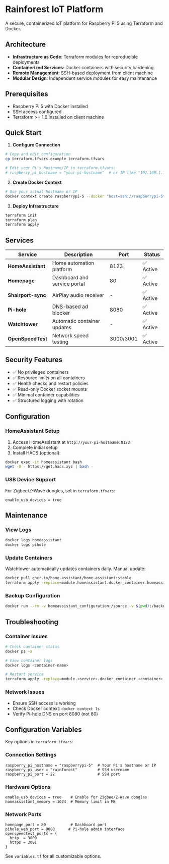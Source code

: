 # Rainforest IoT Platform

A secure, containerized IoT platform for Raspberry Pi 5 using Terraform and Docker.

## Architecture

- **Infrastructure as Code**: Terraform modules for reproducible deployments
- **Containerized Services**: Docker containers with security hardening
- **Remote Management**: SSH-based deployment from client machine
- **Modular Design**: Independent service modules for easy maintenance

## Prerequisites

- Raspberry Pi 5 with Docker installed
- SSH access configured
- Terraform >= 1.0 installed on client machine

## Quick Start

1. **Configure Connection**
```bash
# Copy and edit configuration
cp terraform.tfvars.example terraform.tfvars

# Edit your Pi's hostname/IP in terraform.tfvars:
# raspberry_pi_hostname = "your-pi-hostname"  # or IP like "192.168.1.100"
```

2. **Create Docker Context**
```bash
# Use your actual hostname or IP
docker context create raspberrypi-5 --docker "host=ssh://raspberrypi-5"
```

3. **Deploy Infrastructure**
```bash
terraform init
terraform plan
terraform apply
```

## Services

| Service | Description | Port | Status |
|---------|-------------|------|--------|
| **HomeAssistant** | Home automation platform | 8123 | ✅ Active |
| **Homepage** | Dashboard and service portal | 80 | ✅ Active |
| **Shairport-sync** | AirPlay audio receiver | - | ✅ Active |
| **Pi-hole** | DNS-based ad blocker | 8080 | ✅ Active |
| **Watchtower** | Automatic container updates | - | ✅ Active |
| **OpenSpeedTest** | Network speed testing | 3000/3001 | ✅ Active |

## Security Features

- ✅ No privileged containers
- ✅ Resource limits on all containers
- ✅ Health checks and restart policies
- ✅ Read-only Docker socket mounts
- ✅ Minimal container capabilities
- ✅ Structured logging with rotation

## Configuration

### HomeAssistant Setup
1. Access HomeAssistant at `http://your-pi-hostname:8123`
2. Complete initial setup
3. Install HACS (optional):
```bash
docker exec -it homeassistant bash
wget -O - https://get.hacs.xyz | bash -
```

### USB Device Support
For Zigbee/Z-Wave dongles, set in `terraform.tfvars`:
```hcl
enable_usb_devices = true
```

## Maintenance

### View Logs
```bash
docker logs homeassistant
docker logs pihole
```

### Update Containers
Watchtower automatically updates containers daily. Manual update:
```bash
docker pull ghcr.io/home-assistant/home-assistant:stable
terraform apply -replace=module.homeassistant.docker_container.homeassistant
```

### Backup Configuration
```bash
docker run --rm -v homeassistant_configuration:/source -v $(pwd):/backup alpine tar czf /backup/homeassistant-backup.tar.gz -C /source .
```

## Troubleshooting

### Container Issues
```bash
# Check container status
docker ps -a

# View container logs
docker logs <container-name>

# Restart service
terraform apply -replace=module.<service>.docker_container.<container>
```

### Network Issues
- Ensure SSH access is working
- Check Docker context: `docker context ls`
- Verify Pi-hole DNS on port 8080 (not 80)

## Configuration Variables

Key options in `terraform.tfvars`:

### Connection Settings
```hcl
raspberry_pi_hostname = "raspberrypi-5"  # Your Pi's hostname or IP
raspberry_pi_user = "rainforest"         # SSH username
raspberry_pi_port = 22                   # SSH port
```

### Hardware Options
```hcl
enable_usb_devices = true    # Enable for Zigbee/Z-Wave dongles
homeassistant_memory = 1024  # Memory limit in MB
```

### Network Ports
```hcl
homepage_port = 80           # Dashboard port
pihole_web_port = 8080      # Pi-hole admin interface
openspeedtest_ports = {
  http  = 3000
  https = 3001
}
```

See `variables.tf` for all customizable options.